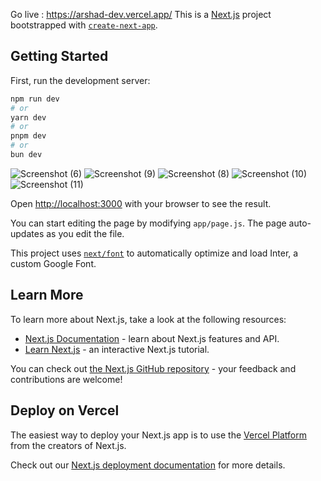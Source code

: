 Go live :
https://arshad-dev.vercel.app/
This is a [Next.js](https://nextjs.org/) project bootstrapped with [`create-next-app`](https://github.com/vercel/next.js/tree/canary/packages/create-next-app).

## Getting Started

First, run the development server:

```bash
npm run dev
# or
yarn dev
# or
pnpm dev
# or
bun dev
```
![Screenshot (6)](https://github.com/Arshad-ashuu/arshad.dev/assets/111066886/8260b343-39d1-491d-92f5-d29e14603d7f)
![Screenshot (9)](https://github.com/Arshad-ashuu/arshad.dev/assets/111066886/b1355b29-92c2-4a97-83b6-3b2e73ac14e1)
![Screenshot (8)](https://github.com/Arshad-ashuu/arshad.dev/assets/111066886/83f3e91f-0ca6-4310-9bda-6dc4bc1b1bd3)
![Screenshot (10)](https://github.com/Arshad-ashuu/arshad.dev/assets/111066886/1f217e90-f6e0-49fa-bd30-26750a21d803)
![Screenshot (11)](https://github.com/Arshad-ashuu/arshad.dev/assets/111066886/e4aece07-fc6e-413a-a60a-6b047697f363)




Open [http://localhost:3000](http://localhost:3000) with your browser to see the result.

You can start editing the page by modifying `app/page.js`. The page auto-updates as you edit the file.

This project uses [`next/font`](https://nextjs.org/docs/basic-features/font-optimization) to automatically optimize and load Inter, a custom Google Font.

## Learn More

To learn more about Next.js, take a look at the following resources:

- [Next.js Documentation](https://nextjs.org/docs) - learn about Next.js features and API.
- [Learn Next.js](https://nextjs.org/learn) - an interactive Next.js tutorial.

You can check out [the Next.js GitHub repository](https://github.com/vercel/next.js/) - your feedback and contributions are welcome!

## Deploy on Vercel

The easiest way to deploy your Next.js app is to use the [Vercel Platform](https://vercel.com/new?utm_medium=default-template&filter=next.js&utm_source=create-next-app&utm_campaign=create-next-app-readme) from the creators of Next.js.

Check out our [Next.js deployment documentation](https://nextjs.org/docs/deployment) for more details.

